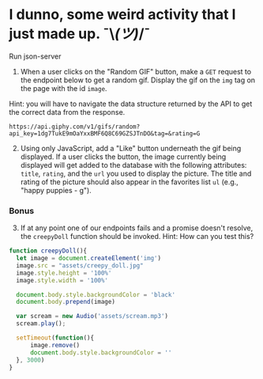 # I dunno, some weird activity that I just made up. ¯\\_(ツ)_/¯ 

Run json-server

1. When a user clicks on the "Random GIF" button, make a `GET` request to the endpoint below to get a random gif. Display the gif on the `img` tag on the page with the id `image`.

Hint: you will have to navigate the data structure returned by the API to get the correct data from the response.

```
https://api.giphy.com/v1/gifs/random?api_key=1dg7TukE9mOaYxxBMF6Q8C69GZSJTnDO&tag=&rating=G
```

2. Using only JavaScript, add a "Like" button underneath the gif being displayed. If a user clicks the button, the image currently being displayed will get added to the database with the following attributes: `title`, `rating`, and the `url` you used to display the picture. The title and rating of the picture should also appear in the favorites list `ul` (e.g., "happy puppies - g"). 

### Bonus

3. If at any point one of our endpoints fails and a promise doesn't resolve, the `creepyDoll` function should be invoked. Hint: How can you test this?

```javascript
function creepyDoll(){
  let image = document.createElement('img')
  image.src = "assets/creepy_doll.jpg"
  image.style.height = '100%'
  image.style.width = '100%'

  document.body.style.backgroundColor = 'black'
  document.body.prepend(image)

  var scream = new Audio('assets/scream.mp3')
  scream.play();

  setTimeout(function(){
      image.remove()
      document.body.style.backgroundColor = ''
  }, 3000)
}
```

